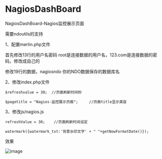 # NagiosDashBoard
NagiosDashBoard-Nagios监控展示页面

需要ndoutils的支持

1、配置merlin.php文件

  首先修改13行的用户名密码 root是连接数据的用户名，123.com是连接数据的密码，修改成自己的
  
  修改19行的数据，nagiosndo 你的NDO数据保存的数据库名
 
2、修改index.php文件
    
    $refreshvalue = 30;  //页面刷新时间秒
    
    $pagetitle = "Nagios-监控展示页面";     //页面title显示类容
    
    
    
3、修改js/nagios.js
 
    refreshValue = 30;    //页面刷新时间设定
    
    watermark({watermark_txt:'背景水印文字' + " "+getNowFormatDate()});
    
    
效果

![image](https://github.com/dcl_lily/NagiosDashBoard/raw/master/demo.jpg)

